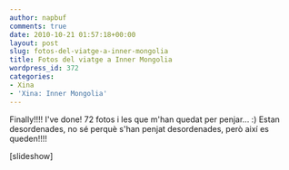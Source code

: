 ```yaml
---
author: napbuf
comments: true
date: 2010-10-21 01:57:18+00:00
layout: post
slug: fotos-del-viatge-a-inner-mongolia
title: Fotos del viatge a Inner Mongolia
wordpress_id: 372
categories:
- Xina
- 'Xina: Inner Mongolia'
---
```


Finally!!!! I've done! 72 fotos i les que m'han quedat per penjar... :) Estan desordenades, no sé perquè s'han penjat desordenades, però així es queden!!!!

[slideshow]
